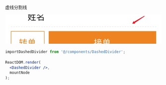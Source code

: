虚线分割线

![](../../../../ignorePack/dash-divider.png)

```jsx
importDashedDivider from '@/components/DashedDivider';

ReactDOM.render(
  <DashedDivider />,
  mountNode
);
```